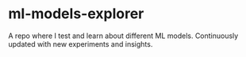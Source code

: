 # ml-models-explorer
A repo where I test and learn about different ML models. Continuously updated with new experiments and insights.
